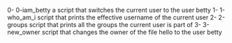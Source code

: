 0- 0-iam_betty a script that switches the current user to the user betty
1- 1-who_am_i  script that prints the effective username of the current user
2- 2-groups    script that prints all the groups the current user is part of
3- 3-new_owner script that changes the owner of the file hello to the user betty
